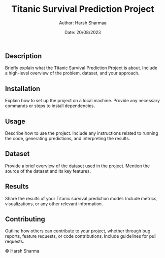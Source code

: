 <!DOCTYPE html>
<html lang="en">
<body>
    <header>
        <h1>Titanic Survival Prediction Project</h1>
        <p>Author: Harsh Sharmaa</p>
        <p>Date: 20/08/2023</p>
    </header>
    <section id="description">
        <h2>Description</h2>
        <p>
            Briefly explain what the Titanic Survival Prediction Project is about.
            Include a high-level overview of the problem, dataset, and your approach.
        </p>
    </section>
    <section id="installation">
        <h2>Installation</h2>
        <p>
            Explain how to set up the project on a local machine.
            Provide any necessary commands or steps to install dependencies.
        </p>
    </section>
    <section id="usage">
        <h2>Usage</h2>
        <p>
            Describe how to use the project. Include any instructions related to running the code,
            generating predictions, and interpreting the results.
        </p>
    </section>
    <section id="dataset">
        <h2>Dataset</h2>
        <p>
            Provide a brief overview of the dataset used in the project.
            Mention the source of the dataset and its key features.
        </p>
    </section>
    <section id="results">
        <h2>Results</h2>
        <p>
            Share the results of your Titanic survival prediction model.
            Include metrics, visualizations, or any other relevant information.
        </p>
    </section>
    <section id="contributing">
        <h2>Contributing</h2>
        <p>
            Outline how others can contribute to your project, whether through bug reports,
            feature requests, or code contributions. Include guidelines for pull requests.
        </p>
    </section>
     <footer>
        <p>&copy; Harsh Sharma</p>
    </footer>
</body>
</html>
